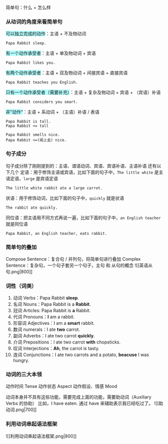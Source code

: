 简单句：什么 + 怎么样
### 从动词的角度来看简单句
<span style="background:#b1ffff">可以独立完成的动作</span>：主语 + 不及物动词
```
Papa Rabbit sleep.
```
<span style="background:#b1ffff">有一个动作承受者</span>：主语 + 单及物动词 + 宾语
```
Papa Rabbit likes you.
```
<span style="background:#b1ffff">有两个动作承受者</span>：主语 + 双及物动词 + 间接宾语 + 直接宾语
```
Papa Rabbit teaches you English.
```
<span style="background:#b1ffff">只有一个动作承受者（需要补充）</span>：主语 + 复杂及物动词 + 宾语 + （宾语）补语
```
Papa Rabbit considers you smart.
```
<span style="background:#b1ffff">非”动作“</span>：主语 + 系动词 + （主语）补语 / 表语
```
Papa Rabbit is tall.
Papa Rabbit <= tall

Papa Rabbit smells nice.
Papa Rabbit <=(闻上去) nice.
```
### 句子成分
句子成分除了刚刚提到的：主语、谓语动词、宾语、宾语补语、主语补语 还有以下几个
定语：用于修饰主语或宾语，比如下面的句子中，`The little white` 是主语定语，`large` 是宾语定语
```
The little white rabbit ate a large carrot.
```
状语：用于修饰动词，比如下面的句子中，`quickly` 就是状语
```
The rabbit ate quickly.
```
同位语：把主语用不同方式再说一遍，比如下面的句子中，`an English teacher` 就是同位语
```
Papa Rabbit, an English teacher, eats rabbit.
```
### 简单句的叠加
Compose Sentence：复合句 / 并列句，将简单句进行叠加
Complex Sentence：复杂句，一个句子套另一个句子，主句 和 从句的概念
![[英语从句.png|800]]
### 词性（词类）
1. 动词 Verbs：Papa Rabbit **sleep**.
2. 名词 Nouns：Papa Rabbit is a **Rabbit**.
3. 冠词 Articles: Papa Rabbit is **a** Rabbit.
4. 代词 Pronouns：**I** am a rabbit.
5. 形容词 Adjectives：I am a **smart** rabbit.
6. 数词 numerals：I ate **two** carrot.
7. 副词 Adverbs：I ate two carrot **quickly**.
8. 介词 Prepositions：I ate two carrot **with** chopsticks. 
9. 叹词 Interjections：**Ah**, the carrot is tasty.
10. 连词 Conjunctions：I ate two carrots and a potato, **beacuse** I was hungry.
### 动词的三大本领
动作时间 Tense
动作状态 Aspect
动作假设、情感 Mood

动词本身并不具有这些功能，需要完成上面的功能，需要助动词（Auxiliary Verbs 的协助）
比如，I have eaten. 通过 have 来辅助表示我已经吃过了。
![[助动词.png|700]]
### 利用动词串起语法框架
![[利用动词串起语法框架.png|800]]